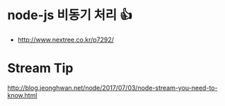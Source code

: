 
# node-js 비동기 처리 :thumbsup:
- http://www.nextree.co.kr/p7292/


# Stream Tip
http://blog.jeonghwan.net/node/2017/07/03/node-stream-you-need-to-know.html
